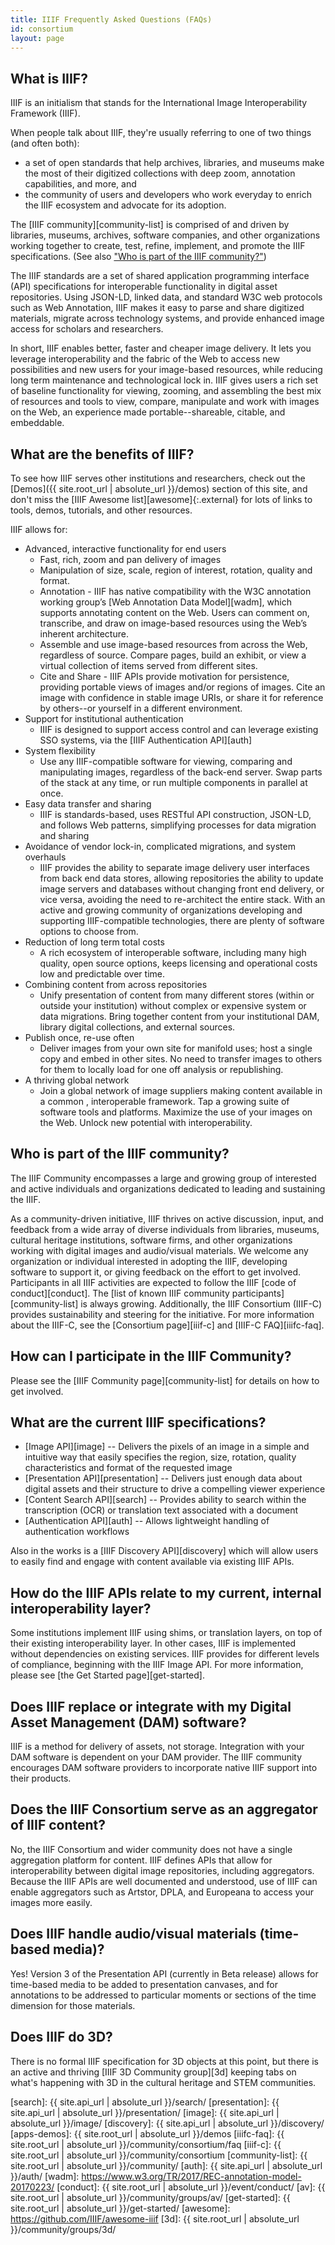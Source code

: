 ```yaml
---
title: IIIF Frequently Asked Questions (FAQs)
id: consortium
layout: page
---
```


## What is IIIF?

IIIF is an initialism that stands for the International Image Interoperability Framework (IIIF). 

When people talk about IIIF, they're usually referring to one of two things (and often both):

- a set of open standards that help archives, libraries, and museums make the most of their digitized collections with deep zoom, annotation capabilities, and more, and
- the community of users and developers who work everyday to enrich the IIIF ecosystem and advocate for its adoption.

The [IIIF community][community-list] is comprised of and driven by libraries, museums, archives, software companies, and other organizations working together to create, test, refine, implement, and promote the IIIF specifications. (See also ["Who is part of the IIIF community?"](#who-is-part-of-the-iiif-community))

The IIIF standards are a set of shared application programming interface (API) specifications for interoperable functionality in digital asset repositories. Using JSON-LD, linked data, and standard W3C web protocols such as Web Annotation, IIIF makes it easy to parse and share digitized materials, migrate across technology systems, and provide enhanced image access for scholars and researchers. 

In short, IIIF enables better, faster and cheaper image delivery. It lets you leverage interoperability and the fabric of the Web to access new possibilities and new users for your image-based resources, while reducing long term maintenance and technological lock in. IIIF gives users a rich set of baseline functionality for viewing, zooming, and assembling the best mix of resources and tools to view, compare, manipulate and work with images on the Web, an experience made portable--shareable, citable, and embeddable. 

## What are the benefits of IIIF?

To see how IIIF serves other institutions and researchers, check out the [Demos]({{ site.root_url | absolute_url }}/demos) section of this site, and don't miss the [IIIF Awesome list][awesome]{:.external} for lots of links to tools, demos, tutorials, and other resources.

IIIF allows for:

 * Advanced, interactive functionality for end users
    * Fast, rich, zoom and pan delivery of images
    * Manipulation of size, scale, region of interest, rotation, quality and format.
    * Annotation - IIIF has native compatibility with the W3C annotation working group’s [Web Annotation Data Model][wadm], which supports annotating content on the Web. Users can comment on, transcribe, and draw on image-based resources using the Web’s inherent architecture.
    * Assemble and use image-based resources from across the Web, regardless of source. Compare pages, build an exhibit, or view a virtual collection of items served from different sites.
    * Cite and Share - IIIF APIs provide motivation for persistence, providing portable views of images and/or regions of images. Cite an image with confidence in stable image URIs, or share it for reference by others--or yourself in a different environment.
 * Support for institutional authentication
    * IIIF is designed to support access control and can leverage existing SSO systems, via the [IIIF Authentication API][auth]
 * System flexibility
   * Use any IIIF-compatible software for viewing, comparing and manipulating images, regardless of the back-end server. Swap parts of the stack at any time, or run multiple components in parallel at once.
 * Easy data transfer and sharing
    * IIIF is standards-based, uses RESTful API construction, JSON-LD, and follows Web patterns, simplifying processes for data migration and sharing
 * Avoidance of vendor lock-in, complicated migrations, and system overhauls
    * IIIF provides the ability to separate image delivery user interfaces from back end data stores, allowing repositories the ability to update image servers and databases without changing front end delivery, or vice versa, avoiding the need to re-architect the entire stack. With an active and growing community of organizations developing and supporting IIIF-compatible technologies, there are plenty of software options to choose from.
 * Reduction of long term total costs
    * A rich ecosystem of interoperable software, including many high quality, open source options, keeps licensing and operational costs low and predictable over time.
 * Combining content from across repositories
    * Unify presentation of content from many different stores (within or outside your institution) without complex or expensive system or data migrations. Bring together content from your institutional DAM, library digital collections, and external sources.
 * Publish once, re-use often
    * Deliver images from your own site for manifold uses; host a single copy and embed in other sites. No need to transfer images to others for them to locally load for one off analysis or republishing.  
 * A thriving global network
    * Join a global network of image suppliers making content available in a common , interoperable framework. Tap a growing suite of software tools and platforms. Maximize the use of your images on the Web. Unlock new potential with interoperability.

## Who is part of the IIIF community?

The IIIF Community encompasses a large and growing group of interested and active individuals and organizations dedicated to leading and sustaining the IIIF. 
 
As a community-driven initiative, IIIF thrives on active discussion, input, and feedback from a wide array of diverse individuals from libraries, museums, cultural heritage institutions, software firms, and other organizations working with digital images and audio/visual materials. We welcome any organization or individual interested in adopting the IIIF, developing software to support it, or giving feedback on the effort to get involved. Participants in all IIIF activities are expected to follow the IIIF [code of conduct][conduct]. The [list of known IIIF community participants][community-list] is always growing. Additionally, the IIIF Consortium (IIIF-C) provides sustainability and steering for the initiative. For more information about the IIIF-C, see the [Consortium page][iiif-c] and [IIIF-C FAQ][iiifc-faq].

## How can I participate in the IIIF Community?

Please see the [IIIF Community page][community-list] for details on how to get involved.

## What are the current IIIF specifications?

 * [Image API][image] -- Delivers the pixels of an image in a simple and intuitive way that easily specifies the region, size, rotation, quality characteristics and format of the requested image
 * [Presentation API][presentation] -- Delivers just enough data about digital assets and their structure to drive a compelling viewer experience
 * [Content Search API][search] -- Provides ability to search within the transcription (OCR) or translation text associated with a document
 * [Authentication API][auth] -- Allows lightweight handling of authentication workflows

Also in the works is a [IIIF Discovery API][discovery] which will allow users to easily find and engage with content available via existing IIIF APIs.

##  How do the IIIF APIs relate to my current, internal interoperability layer?

Some institutions implement IIIF using shims, or translation layers, on top of their existing interoperability layer.  In other cases, IIIF is implemented without dependencies on existing services. IIIF provides for different levels of compliance, beginning with the IIIF Image API. For more information, please see [the Get Started page][get-started].  

## Does IIIF replace or integrate with my Digital Asset Management (DAM) software?

IIIF is a method for delivery of assets, not storage. Integration with your DAM software is dependent on your DAM provider. The IIIF community encourages DAM software providers to incorporate native IIIF support into their products.

## Does the IIIF Consortium serve as an aggregator of IIIF content?

No, the IIIF Consortium and wider community does not have a single aggregation platform for content.  IIIF defines APIs that allow for interoperability between digital image repositories, including aggregators.  Because the IIIF APIs are well documented and understood, use of IIIF can enable aggregators such as Artstor, DPLA, and Europeana to access your images more easily.  

## Does IIIF handle audio/visual materials (time-based media)?

Yes! Version 3 of the Presentation API (currently in Beta release) allows for time-based media to be added to presentation canvases, and for annotations to be addressed to particular moments or sections of the time dimension for those materials. 

## Does IIIF do 3D?

There is no formal IIIF specification for 3D objects at this point, but there is an active and thriving [IIIF 3D Community group][3d] keeping tabs on what's happening with 3D in the cultural heritage and STEM communities.


[search]: {{ site.api_url | absolute_url }}/search/
[presentation]: {{ site.api_url | absolute_url }}/presentation/
[image]: {{ site.api_url | absolute_url }}/image/
[discovery]: {{ site.api_url | absolute_url }}/discovery/
[apps-demos]: {{ site.root_url | absolute_url }}/demos
[iiifc-faq]: {{ site.root_url | absolute_url }}/community/consortium/faq
[iiif-c]: {{ site.root_url | absolute_url }}/community/consortium
[community-list]: {{ site.root_url | absolute_url }}/community/
[auth]: {{ site.api_url | absolute_url }}/auth/
[wadm]: https://www.w3.org/TR/2017/REC-annotation-model-20170223/
[conduct]: {{ site.root_url | absolute_url }}/event/conduct/
[av]: {{ site.root_url | absolute_url }}/community/groups/av/
[get-started]: {{ site.root_url | absolute_url }}/get-started/
[awesome]: https://github.com/IIIF/awesome-iiif
[3d]: {{ site.root_url | absolute_url }}/community/groups/3d/
